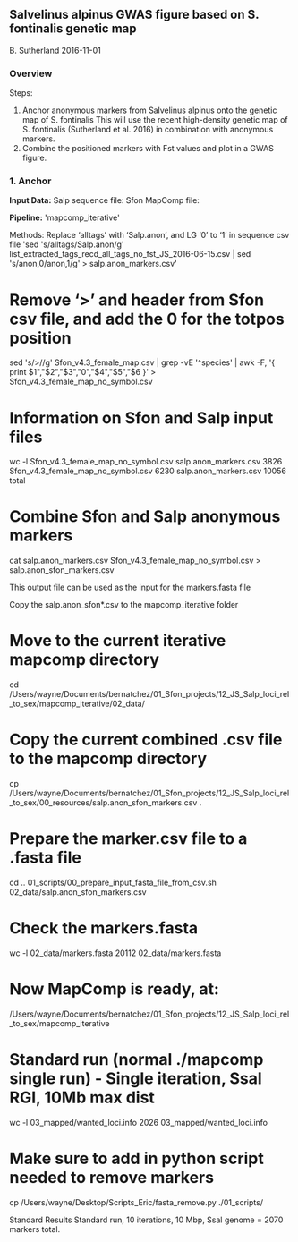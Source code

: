 ## Salvelinus alpinus GWAS figure based on S. fontinalis genetic map
B. Sutherland
2016-11-01

### Overview
Steps:
1) Anchor anonymous markers from Salvelinus alpinus onto the genetic map of S. fontinalis
   This will use the recent high-density genetic map of S. fontinalis (Sutherland et al. 2016) in combination with anonymous markers.
2) Combine the positioned markers with Fst values and plot in a GWAS figure.


### 1. Anchor

**Input Data:**
Salp sequence file: 
Sfon MapComp file:

**Pipeline:**
'mapcomp_iterative'

Methods:
Replace ‘alltags’ with ‘Salp.anon’, and LG ‘0’ to ‘1’ in sequence csv file
'sed 's/alltags/Salp.anon/g' list_extracted_tags_recd_all_tags_no_fst_JS_2016-06-15.csv | sed 's/anon,0/anon,1/g' > salp.anon_markers.csv'


# Remove ‘>’ and header from Sfon csv file, and add the 0 for the totpos position
sed 's/>//g' Sfon_v4.3_female_map.csv | grep -vE '^species' | awk -F, '{ print $1","$2","$3","0","$4","$5","$6 }' > Sfon_v4.3_female_map_no_symbol.csv


# Information on Sfon and Salp input files
wc -l Sfon_v4.3_female_map_no_symbol.csv salp.anon_markers.csv 
    3826 Sfon_v4.3_female_map_no_symbol.csv
    6230 salp.anon_markers.csv
   10056 total


# Combine Sfon and Salp anonymous markers
cat salp.anon_markers.csv Sfon_v4.3_female_map_no_symbol.csv > salp.anon_sfon_markers.csv


This output file can be used as the input for the markers.fasta file


Copy the salp.anon_sfon*.csv to the mapcomp_iterative folder
# Move to the current iterative mapcomp directory
cd /Users/wayne/Documents/bernatchez/01_Sfon_projects/12_JS_Salp_loci_rel_to_sex/mapcomp_iterative/02_data/


# Copy the current combined .csv file to the mapcomp directory
cp /Users/wayne/Documents/bernatchez/01_Sfon_projects/12_JS_Salp_loci_rel_to_sex/00_resources/salp.anon_sfon_markers.csv .


# Prepare the marker.csv file to a .fasta file
cd ..
01_scripts/00_prepare_input_fasta_file_from_csv.sh 02_data/salp.anon_sfon_markers.csv 


# Check the markers.fasta 
wc -l 02_data/markers.fasta
   20112 02_data/markers.fasta


# Now MapComp is ready, at:
/Users/wayne/Documents/bernatchez/01_Sfon_projects/12_JS_Salp_loci_rel_to_sex/mapcomp_iterative


# Standard run (normal ./mapcomp single run) - Single iteration, Ssal RGI, 10Mb max dist
wc -l 03_mapped/wanted_loci.info 
    2026 03_mapped/wanted_loci.info


# Make sure to add in python script needed to remove markers
cp /Users/wayne/Desktop/Scripts_Eric/fasta_remove.py ./01_scripts/


Standard Results
Standard run, 10 iterations, 10 Mbp, Ssal genome = 2070 markers total.
